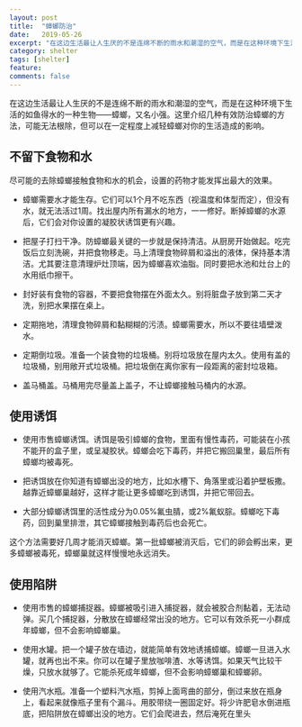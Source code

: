```yaml
---
layout: post
title:  "蟑螂防治"
date:   2019-05-26
excerpt: "在这边生活最让人生厌的不是连绵不断的雨水和潮湿的空气，而是在这种环境下生活的如鱼得水的一种生物——蟑螂，又名小强。这里介绍几种有效防治蟑螂的方法，可能无法根除，但可以在一定程度上减轻蟑螂对你的生活造成的影响。"
category: shelter
tags: [shelter]
feature: 
comments: false
---
```


在这边生活最让人生厌的不是连绵不断的雨水和潮湿的空气，而是在这种环境下生活的如鱼得水的一种生物——蟑螂，又名小强。这里介绍几种有效防治蟑螂的方法，可能无法根除，但可以在一定程度上减轻蟑螂对你的生活造成的影响。

## 不留下食物和水
尽可能的去除蟑螂接触食物和水的机会，设置的药物才能发挥出最大的效果。

* 蟑螂需要水才能生存。它们可以1个月不吃东西（视温度和体型而定），但没有水，就无法活过1周。找出屋内所有漏水的地方，一一修好。断掉蟑螂的水源后，它们会对你设置的凝胶状诱饵更有兴趣。

* 把屋子打扫干净。防蟑螂最关键的一步就是保持清洁。从厨房开始做起。吃完饭后立刻洗碗，并把食物移走。马上清理食物碎屑和溢出的液体，保持基本清洁。尤其要注意清理炉灶顶端，因为蟑螂喜欢油脂。同时要把水池和灶台上的水用纸巾擦干。

* 封好装有食物的容器，不要把食物摆在外面太久。别将脏盘子放到第二天才洗，别把水果摆在桌上。

* 定期拖地，清理食物碎屑和黏糊糊的污渍。蟑螂需要水，所以不要往墙壁泼水。

* 定期倒垃圾。准备一个装食物的垃圾桶。别将垃圾放在屋内太久。使用有盖的垃圾桶，别用敞开式垃圾桶。把垃圾倒在离你家有一段距离的密封垃圾箱。

* 盖马桶盖。马桶用完尽量盖上盖子，不让蟑螂接触马桶内的水源。

## 使用诱饵
* 使用市售蟑螂诱饵。诱饵是吸引蟑螂的食物，里面有慢性毒药，可能装在小孩不能开的盒子里，或呈凝胶状。蟑螂会吃下毒药，并把它搬回巢里，最后所有蟑螂均被毒死。

* 把诱饵放在你知道有蟑螂出没的地方，比如水槽下、角落里或沿着护壁板撒。越靠近蟑螂巢越好，这样才能让更多蟑螂吃到诱饵，并把它带回去。

* 大部分蟑螂诱饵里的活性成分为0.05%氟虫腈，或2%氟蚁腙。蟑螂吃下毒药，回到巢里排泄，其它蟑螂接触到毒药后也会死亡。


这个方法需要好几周才能消灭蟑螂。第一批蟑螂被消灭后，它们的卵会孵出来，更多蟑螂被毒死，蟑螂巢就这样慢慢地永远消失。


## 使用陷阱
* 使用市售的蟑螂捕捉器。蟑螂被吸引进入捕捉器，就会被胶合剂黏着，无法动弹。买几个捕捉器，分散放在蟑螂经常出没的地方。它可以有效杀死一小群成年蟑螂，但不会影响蟑螂巢。

* 使用水罐。把一个罐子放在墙边，就能简单有效地诱捕蟑螂。蟑螂一旦进入水罐，就再也出不来。你可以在罐子里放咖啡渣、水等诱饵。如果天气比较干燥，只放水就够了。它能杀死成年蟑螂，但不会影响蟑螂巢和蟑螂卵。

* 使用汽水瓶。准备一个塑料汽水瓶，剪掉上面弯曲的部分，倒过来放在瓶身上，看起来就像瓶子里有个漏斗。用胶带绕一圈固定好。将少许肥皂水倒进瓶底，把陷阱放在蟑螂出没的地方。它们会爬进去，然后淹死在里头
